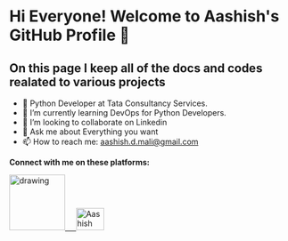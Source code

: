# Hi Everyone! Welcome to Aashish's GitHub Profile 👋
## On this page I keep all of the docs and codes realated to various projects 

<!--
**maliashish98/maliashish98** is a ✨ _special_ ✨ repository because its `README.md` (this file) appears on your GitHub profile.-->

- 🔭 Python Developer at Tata Consultancy Services.  
- 🌱 I’m currently learning DevOps for Python Developers. 
- 👯 I’m looking to collaborate on Linkedin
- 💬 Ask me about Everything you want
- 📫 How to reach me: aashish.d.mali@gmail.com
<!-- - 🤔 I’m looking for help with ... -->


**Connect with me on these platforms:**

<!----<a href="https://www.youtube.com/c/ImportData1"><img src="https://res.cloudinary.com/importdata/image/upload/v1595012354/yt_logo_jjgys4.png" alt="drawing" width="100"/>&nbsp;&nbsp;&nbsp;&nbsp;<a href="https://medium.com/@importdata"><img src="https://res.cloudinary.com/importdata/image/upload/v1595012354/medium_mono_hoz0z5.png" alt="drawing" width="35"/>&nbsp;&nbsp;&nbsp;&nbsp;<a href="https://twitter.com/ImportData1"><img src="https://res.cloudinary.com/importdata/image/upload/v1595012924/Twitter_Logo_Blue_gbtagu.png" alt="drawing" width="40"/>&nbsp;&nbsp;&nbsp;&nbsp;--->
<a href="https://www.linkedin.com/in/maliashish98/"><img src="https://res.cloudinary.com/importdata/image/upload/v1595012354/linkedin_t9qiwy.png" alt="drawing" width="100"/> &nbsp;&nbsp;&nbsp;&nbsp;<a href="https://dev.to/maliashish98"><img src="https://d2fltix0v2e0sb.cloudfront.net/dev-badge.svg" alt="Aashish Mali's DEV Profile" height="40" width="50"></a>

